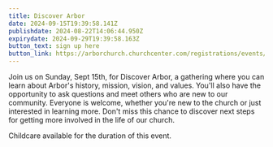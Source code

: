 ```yaml
---
title: Discover Arbor
date: 2024-09-15T19:39:58.141Z
publishdate: 2024-08-22T14:06:44.950Z
expirydate: 2024-09-29T19:39:58.163Z
button_text: sign up here
button_link: https://arborchurch.churchcenter.com/registrations/events/2225655
---
```

Join us on Sunday, Sept 15th, for Discover Arbor, a gathering where you can learn about Arbor's history, mission, vision, and values. You'll also have the opportunity to ask questions and meet others who are new to our community. Everyone is welcome, whether you're new to the church or just interested in learning more. Don't miss this chance to discover next steps for getting more involved in the life of our church.

Childcare available for the duration of this event.